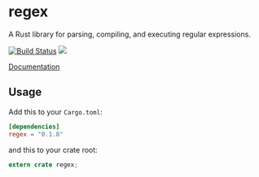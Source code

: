 regex
=====

A Rust library for parsing, compiling, and executing regular expressions.

[![Build Status](https://travis-ci.org/rust-lang/regex.svg?branch=master)](https://travis-ci.org/rust-lang/regex)
[![](http://meritbadge.herokuapp.com/regex)](https://crates.io/crates/regex)

[Documentation](http://doc.rust-lang.org/regex)

## Usage

Add this to your `Cargo.toml`:

```toml
[dependencies]
regex = "0.1.8"
```

and this to your crate root:

```rust
extern crate regex;
```
